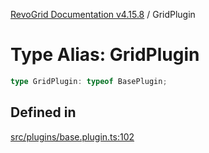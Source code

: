 [RevoGrid Documentation v4.15.8](README.md) / GridPlugin

# Type Alias: GridPlugin

```ts
type GridPlugin: typeof BasePlugin;
```

## Defined in

[src/plugins/base.plugin.ts:102](https://github.com/revolist/revogrid/blob/2ac43d2713c9d394ff33675f959c6432bf5aa023/src/plugins/base.plugin.ts#L102)
